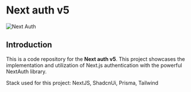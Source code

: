 # Next auth v5

![Next Auth](https://piotr.rzadkowolski.dev/assets/proj22.webp)

## Introduction
This is a code repository for the **Next auth v5**. This project showcases the implementation and utilization of Next.js authentication with the powerful NextAuth library.

Stack used for this project: NextJS, ShadcnUi, Prisma, Tailwind

